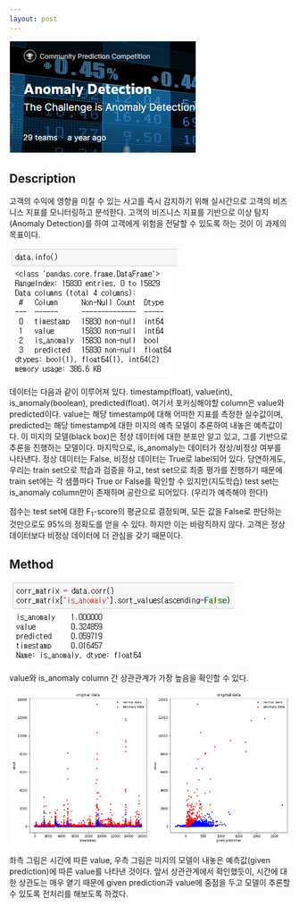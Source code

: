 ```yaml
---
layout: post
---
```

<img src="/images/fulls/02.jpg" class="fit image">  
  
## **Description**  
  
고객의 수익에 영향을 미칠 수 있는 사고를 즉시 감지하기 위해 실시간으로 고객의 비즈니스 지표를 모니터링하고 분석한다. 고객의 비즈니스 지표를 기반으로 이상 탐지(Anomaly Detection)를 하여 고객에게 위험을 전달할 수 있도록 하는 것이 이 과제의 목표이다.  
  
<img src="/images/fulls/data_info.jpg" class="fit image">  
   
데이터는 다음과 같이 이루어져 있다. timestamp(float), value(int), is_anomaly(boolean), predicted(float). 여기서 포커싱해야할 column은 value와 predicted이다. value는 해당 timestamp에 대해 어떠한 지표를 측정한 실수값이며, predicted는 해당 timestamp에 대한 미지의 예측 모델이 추론하여 내놓은 예측값이다. 이 미지의 모델(black box)은 정상 데이터에 대한 분포만 알고 있고, 그를 기반으로 추론을 진행하는 모델이다. 마지막으로, is_anomaly는 데이터가 정상/비정상 여부를 나타낸다. 정상 데이터는 False, 비정상 데이터는 True로 label되어 있다. 당연하게도, 우리는 train set으로 학습과 검증을 하고, test set으로 최종 평가를 진행하기 때문에 train set에는 각 샘플마다 True or False를 확인할 수 있지만(지도학습) test set는 is_anomaly column만이 존재하며 공란으로 되어있다. (우리가 예측해야 한다!)  
  
점수는 test set에 대한 F<sub>1</sub>-score의 평균으로 결정되며, 모든 값을 False로 판단하는 것만으로도 95%의 정확도를 얻을 수 있다. 하지만 이는 바람직하지 않다. 고객은 정상 데이터보다 비정상 데이터에 더 관심을 갖기 때문이다.
  
## **Method**  
  
<img src="/images/fulls/data_corr.jpg" class="fit image">  
  
value와 is_anomaly column 간 상관관계가 가장 높음을 확인할 수 있다.  
  
<img src="/images/fulls/origin_data.jpg" class="fit image">  
  
좌측 그림은 시간에 따른 value, 우측 그림은 미지의 모델이 내놓은 예측값(given prediction)에 따른 value를 나타낸 것이다. 앞서 상관관계에서 확인했듯이, 시간에 대한 상관도는 매우 옅기 때문에 given prediction과 value에 중점을 두고 모델이 추론할 수 있도록 전처리를 해보도록 하겠다.  
  

